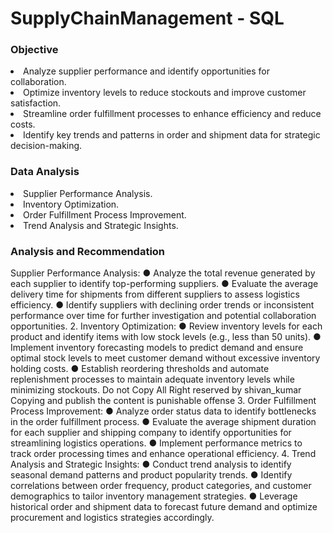 # SupplyChainManagement - SQL

### Objective
<li> Analyze supplier performance and identify opportunities for collaboration.</li>
												<li>Optimize inventory levels to reduce stockouts and improve customer satisfaction.</li>
												<li>Streamline order fulfillment processes to enhance efficiency and reduce costs.</li>
												<li>Identify key trends and patterns in order and shipment data for strategic
													decision-making.</li>
											
  ### Data Analysis
											
<li>Supplier Performance Analysis.</li>
											<li>Inventory Optimization.</li>
											<li>Order Fulfillment Process Improvement.</li>
											<li>Trend Analysis and Strategic Insights.</li>
											
### Analysis and Recommendation

Supplier Performance Analysis:
 ● Analyze the total revenue generated by each supplier to identify top-performing
 suppliers.
 ● Evaluate the average delivery time for shipments from different suppliers to assess
 logistics efficiency.
 ● Identify suppliers with declining order trends or inconsistent performance over time for
 further investigation and potential collaboration opportunities.
 2. Inventory Optimization:
 ● Review inventory levels for each product and identify items with low stock levels (e.g.,
 less than 50 units).
 ● Implement inventory forecasting models to predict demand and ensure optimal stock
 levels to meet customer demand without excessive inventory holding costs.
 ● Establish reordering thresholds and automate replenishment processes to maintain
 adequate inventory levels while minimizing stockouts.
 Do not Copy
 All Right reserved by shivan_kumar Copying and publish the content is punishable offense
3. Order Fulfillment Process Improvement:
 ● Analyze order status data to identify bottlenecks in the order fulfillment process.
 ● Evaluate the average shipment duration for each supplier and shipping company to
 identify opportunities for streamlining logistics operations.
 ● Implement performance metrics to track order processing times and enhance operational
 efficiency.
 4. Trend Analysis and Strategic Insights:
 ● Conduct trend analysis to identify seasonal demand patterns and product popularity
 trends.
 ● Identify correlations between order frequency, product categories, and customer
 demographics to tailor inventory management strategies.
 ● Leverage historical order and shipment data to forecast future demand and optimize
 procurement and logistics strategies accordingly.
